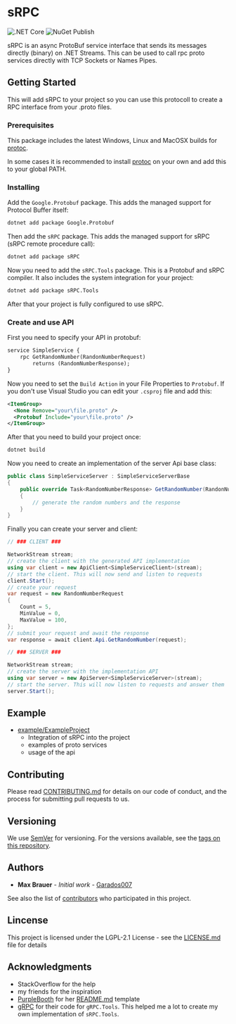 # sRPC

![.NET Core](https://github.com/Garados007/srpc/workflows/.NET%20Core/badge.svg?branch=master) ![NuGet Publish](https://github.com/Garados007/srpc/workflows/NuGet%20Publish/badge.svg)

sRPC is an async ProtoBuf service interface that sends its messages directly (binary) on .NET Streams. This can be used to call rpc proto services directly with TCP Sockets or Names Pipes.

## Getting Started

This will add sRPC to your project so you can use this protocoll to create a RPC interface from your .proto files.

### Prerequisites

This package includes the latest Windows, Linux and MacOSX builds for [protoc](https://github.com/protocolbuffers/protobuf/releases).

In some cases it is recommended to install [protoc](https://github.com/protocolbuffers/protobuf/releases) on your own and add this to your global PATH.

### Installing

Add the `Google.Protobuf` package. This adds the managed support for Protocol Buffer itself:

```sh
dotnet add package Google.Protobuf
```

Then add the `sRPC` package. This adds the managed support for sRPC (sRPC remote procedure call):

```sh
dotnet add package sRPC
```

Now you need to add the `sRPC.Tools` package. This is a Protobuf and sRPC compiler. It also includes the system integration for your project:

```sh
dotnet add package sRPC.Tools
```

After that your project is fully configured to use sRPC.

### Create and use API

First you need to specify your API in protobuf:

```protobuf
service SimpleService {
	rpc GetRandomNumber(RandonNumberRequest)
		returns (RandomNumberResponse);
}
```

Now you need to set the `Build Action` in your File Properties to `Protobuf`. If you don't use Visual Studio you can edit your `.csproj` file and add this:

```xml
<ItemGroup>
  <None Remove="your\file.proto" />
  <Protobuf Include="your\file.proto" />
</ItemGroup>
```

After that you need to build your project once:

```sh
dotnet build
```

Now you need to create an implementation of the server Api base class:

```csharp
public class SimpleServiceServer : SimpleServiceServerBase
{
    public override Task<RandomNumberResponse> GetRandomNumber(RandonNumberRequest request)
    {
        // generate the random numbers and the response
    }
}
```

Finally you can create your server and client:

```csharp
// ### CLIENT ###

NetworkStream stream;
// create the client with the generated API implementation
using var client = new ApiClient<SimpleServiceClient>(stream);
// start the client. This will now send and listen to requests
client.Start();
// create your request
var request = new RandomNumberRequest
{
    Count = 5,
    MinValue = 0,
    MaxValue = 100,
};
// submit your request and await the response
var response = await client.Api.GetRandomNumber(request);
```
```csharp
// ### SERVER ###

NetworkStream stream;
// create the server with the implementation API
using var server = new ApiServer<SimpleServiceServer>(stream);
// start the server. This will now listen to requests and answer them
server.Start();
```

## Example

- [example/ExampleProject](example/ExampleProject)
	- Integration of sRPC into the project
	- examples of proto services
	- usage of the api

## Contributing

Please read [CONTRIBUTING.md](CONTRIBUTING.md) for details on our code of conduct, and the process for submitting pull requests to us.

## Versioning

We use [SemVer](semver.org) for versioning. For the versions available, see the [tags on this repository](https://github.com/Garados007/srpc/tags).

## Authors

- **Max Brauer** - *Initial work* - [Garados007](https://github.com/Garados007)

See also the list of [contributors](https://github.com/Garados007/srpc/contributors) who participated in this project.

## Lincense

This project is licensed under the LGPL-2.1 License  - see the [LICENSE.md](LICENSE.md) file for details

## Acknowledgments

- StackOverflow for the help
- my friends for the inspiration
- [PurpleBooth](https://github.com/PurpleBooth) for her [README.md](https://gist.github.com/PurpleBooth/109311bb0361f32d87a2) template
- [gRPC](https://github.com/grpc/grpc/tree/master/src/csharp/Grpc.Tools) for their code for `gRPC.Tools`. This helped me a lot to create my own implementation of `sRPC.Tools`.
